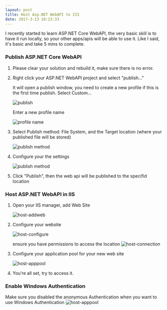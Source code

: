 ```yaml
---
layout: post
title: Host Asp.NET WebAPI to IIS
date: 2017-3-13 10:23:33
---
```


I recently started to learn ASP.NET Core WebAPI, the very basic skill is to have it run locally, so your other apps/apis will be able to use it. Like I said, it's basic and take 5 mins to complete. 

### Publish ASP.NET Core WebAPI

1. Please clear your solution and rebuild it, make sure there is no error. 
2. Right click your ASP.NET WebAPI project and select "publish..."

    It will open a publish window, you need to create a new profile if this is the first time publish. Select Custom…

    ![publish](https://huangzhenhong.github.io/images/webapi/publish.png)
    
    Enter a new profile name
    
    ![profile name](https://huangzhenhong.github.io/images/webapi/profile-name.png)

3. Select Publish method: File System, and the Target location (where your published file will be stored)

    ![publish method](https://huangzhenhong.github.io/images/webapi/setting1.png)

4. Configure your the settings

    ![publish method](https://huangzhenhong.github.io/images/webapi/setting3.png)
    
5. Click "Publish", then the web api will be published to the specifid location

### Host ASP.NET WebAPI in IIS

1. Open your IIS manager, add Web Site

    ![host-addweb](https://huangzhenhong.github.io/images/webapi/host-addweb.png)

2. Configure your website

    ![host-configure](https://huangzhenhong.github.io/images/webapi/host-configure.png)

    ensure you have permissions to access the location
    ![host-connection](https://huangzhenhong.github.io/images/webapi/host-connection.png)

3. Configure your application pool for your new web site

    ![host-apppool](https://huangzhenhong.github.io/images/webapi/host-apppool.png)

4. You’re all set, try to access it. 

### Enable Windows Authentication

Make sure you disabled the anonymous Authentication when you want to use Windows Authentication
    ![host-apppool](https://huangzhenhong.github.io/images/webapi/iis-windowsAuth.png)
